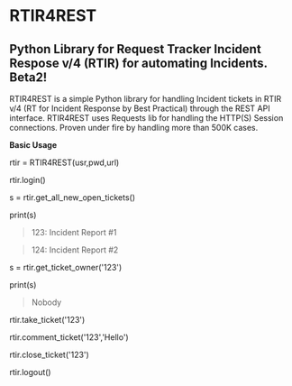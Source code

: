 # RTIR4REST
## Python Library for Request Tracker Incident Respose v/4 (RTIR) for automating Incidents. Beta2!

RTIR4REST is a simple Python library for handling Incident tickets in RTIR v/4 (RT for Incident Response by Best Practical) through the REST API interface. RTIR4REST uses Requests lib for handling the HTTP(S) Session connections. Proven under fire by handling more than 500K cases.
    
**Basic Usage**

rtir = RTIR4REST(usr,pwd,url)

rtir.login()

s = rtir.get_all_new_open_tickets()

print(s)

> 123: Incident Report #1

> 124: Incident Report #2

s = rtir.get_ticket_owner('123')

print(s)

> Nobody

rtir.take_ticket('123')

rtir.comment_ticket('123','Hello')

rtir.close_ticket('123')

rtir.logout()
